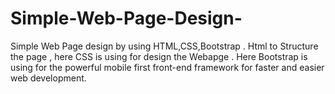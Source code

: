 # Simple-Web-Page-Design-
Simple Web Page design by using HTML,CSS,Bootstrap .
Html to Structure the page , here CSS is using for design the Webapge .
Here Bootstrap is using for the powerful mobile first front-end framework for faster and easier web development.
